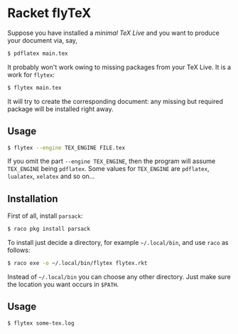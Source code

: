 # Racket flyTeX

Suppose you have installed a *minimal TeX Live* and you want to produce your document via, say,

``` sh
$ pdflatex main.tex
```

It probably won't work owing to missing packages from your TeX Live. It is a work for `flytex`:

``` sh
$ flytex main.tex
```

It will try to create the corresponding document: any missing but required package will be installed right away. 


## Usage

``` sh
$ flytex --engine TEX_ENGINE FILE.tex
```

If you omit the part `--engine TEX_ENGINE`, then the program will assume `TEX_ENGINE` being `pdflatex`. Some values for `TEX_ENGINE` are `pdflatex`, `lualatex`, `xelatex` and so on...


## Installation

First of all, install `parsack`:

``` sh
$ raco pkg install parsack
```

To install just decide a directory, for example `~/.local/bin`, and use `raco` as follows:

``` sh
$ raco exe -o ~/.local/bin/flytex flytex.rkt
```

Instead of `~/.local/bin` you can choose any other directory. Just make sure the location you want occurs in `$PATH`. 


## Usage

``` sh
$ flytex some-tex.log 
```

